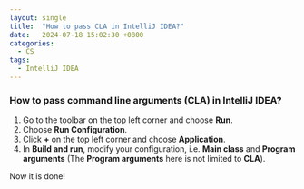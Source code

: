 ```yaml
---
layout: single
title:  "How to pass CLA in IntelliJ IDEA?"
date:   2024-07-18 15:02:30 +0800
categories: 
  - CS
tags:
  - IntelliJ IDEA
---
```

### How to pass command line arguments (CLA) in IntelliJ IDEA?

1. Go to the toolbar on the top left corner and choose **Run**.
2. Choose **Run Configuration**.
3. Click **+** on the top left corner and choose **Application**.
4. In **Build and run**, modify your configuration, i.e. **Main class** and **Program arguments** (The **Program arguments** here is not limited to **CLA**).

Now it is done!
